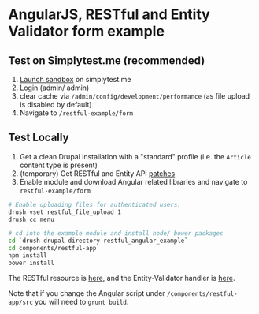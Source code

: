 # AngularJS, RESTful and Entity Validator form example

## Test on Simplytest.me (recommended)

1. [Launch sandbox](http://simplytest.me/project/2300389/7.x-1.x-sandbox) on simplytest.me
2. Login (admin/ admin)
3. clear cache via ``/admin/config/development/performance`` (as file upload is disabled by default)
4. Navigate to ``/restful-example/form``

## Test Locally
1. Get a clean Drupal installation with a "standard" profile (i.e. the ``Article``
content type is present)
2. (temporary) Get RESTful and Entity API [patches](https://github.com/Gizra/restful#module-dependencies)
3. Enable module and download Angular related libraries and navigate to ``restful-example/form``

```bash
# Enable uploading files for authenticated users.
drush vset restful_file_upload 1
drush cc menu

# cd into the example module and install node/ bower packages
cd `drush drupal-directory restful_angular_example`
cd components/restful-app
npm install
bower install
```

The RESTful resource is [here](https://github.com/Gizra/restful/blob/7.x-1.x/modules/restful_example/plugins/restful/node/articles/1.5/RestfulExampleArticlesResource__1_5.class.php), and the Entity-Validator handler is [here](https://github.com/Gizra/entity_validator/blob/7.x-1.x/modules/entity_validator_example/plugins/validator/node/article/EntityValidatorExampleArticleValidator.class.php).

Note that if you change the Angular script under ``/components/restful-app/src`` you will need to ``grunt build``.
